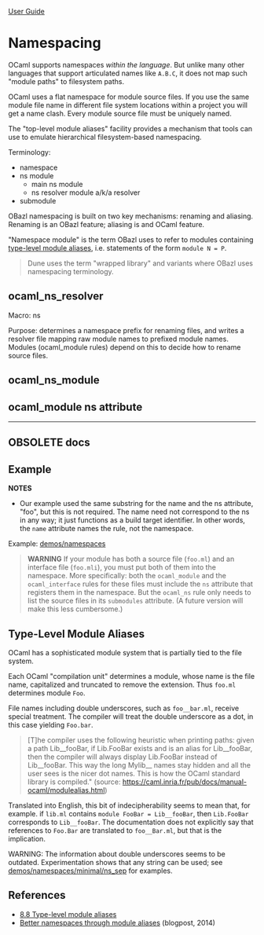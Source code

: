 [User Guide](index.md)

Namespacing
===========

OCaml supports namespaces _within the language_. But unlike many other
languages that support articulated names like `A.B.C`, it does not map
such "module paths" to filesystem paths.

OCaml uses a flat namespace for module source files. If you use
the same module file name in different file system locations within a
project you will get a name clash. Every module source file must be
uniquely named.

The "top-level module aliases" facility provides a mechanism that
tools can use to emulate hierarchical filesystem-based namespacing.

Terminology:

* namespace
* ns module
  * main ns module
  * ns resolver module a/k/a resolver
* submodule

OBazl namespacing is built on two key mechanisms: renaming and
aliasing. Renaming is an OBazl feature; aliasing is and OCaml feature.

"Namespace module" is the term OBazl uses to refer to modules containing
[type-level module
aliases](https://caml.inria.fr/pub/docs/manual-ocaml/modulealias.html),
i.e. statements of the form `module N = P`.

>    Dune uses the term "wrapped library" and variants where OBazl uses namespacing terminology.


## ocaml_ns_resolver

Macro: ns

Purpose: determines a namespace prefix for renaming files, and writes
a resolver file mapping raw module names to prefixed module names.
Modules (ocaml_module rules) depend on this to decide how to rename
source files.

## ocaml_ns_module

## ocaml_module ns attribute

----

## OBSOLETE docs

Example
-------


**NOTES**

-   Our example used the same substring for the name and the ns
    attribute, "foo", but this is not required. The name need not
    correspond to the ns in any way; it just functions as a build target
    identifier. In other words, the `name` attribute names the rule, not
    the namespace.

Example:
[demos/namespaces](https://github.com/obazl/dev_obazl/tree/main/demos/namespaces)

> **WARNING** If your module has both a source file (`foo.ml`) and an
> interface file (`foo.mli`), you must put both of them into the
> namespace. More specifically: both the `ocaml_module` and the
> `ocaml_interface` rules for these files must include the `ns`
> attribute that registers them in the namespace. But the `ocaml_ns`
> rule only needs to list the source files in its `submodules`
> attribute. (A future version will make this less cumbersome.)

Type-Level Module Aliases
-------------------------

OCaml has a sophisticated module system that is partially tied to the
file system.

Each OCaml "compilation unit" determines a module, whose name is the
file name, capitalized and truncated to remove the extension. Thus
`foo.ml` determines module `Foo`.

File names including double underscores, such as `foo__bar.ml`, receive
special treatment. The compiler will treat the double underscore as a
dot, in this case yielding `Foo.bar`.

> \[T\]he compiler uses the following heuristic when printing paths:
> given a path Lib\_\_fooBar, if Lib.FooBar exists and is an alias for
> Lib\_\_fooBar, then the compiler will always display Lib.FooBar
> instead of Lib\_\_fooBar. This way the long Mylib\_\_ names stay
> hidden and all the user sees is the nicer dot names. This is how the
> OCaml standard library is compiled.\" (source:
> https://caml.inria.fr/pub/docs/manual-ocaml/modulealias.html)

Translated into English, this bit of indecipherability seems to mean
that, for example. if `lib.ml` contains `module FooBar = Lib__fooBar`,
then `Lib.FooBar` corresponds to `Lib__fooBar`. The documentation does
not explicitly say that references to `Foo.Bar` are translated to
`foo__Bar.ml`, but that is the implication.

WARNING: The information about double underscores seems to be outdated.
Experimentation shows that any string can be used; see
[demos/namespaces/minimal/ns\_sep](https://github.com/obazl/dev_obazl/tree/main/demos/namespaces/minimal/ns_sep)
for examples.

References
----------

-   [8.8 Type-level module
    aliases](https://caml.inria.fr/pub/docs/manual-ocaml/modulealias.html)
-   [Better namespaces through module
    aliases](https://blog.janestreet.com/better-namespaces-through-module-aliases)
    (blogpost, 2014)
